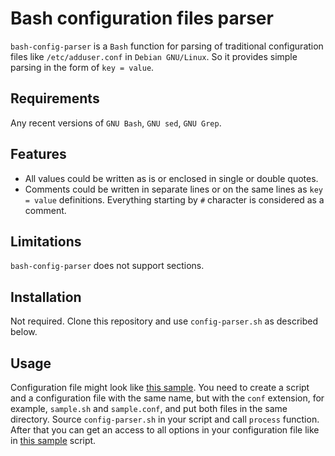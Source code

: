 # Bash configuration files parser

`bash-config-parser` is a `Bash` function for parsing of traditional
configuration files like `/etc/adduser.conf` in `Debian GNU/Linux`. So
it provides simple parsing in the form of `key = value`.

## Requirements

Any recent versions of `GNU Bash`, `GNU sed`, `GNU Grep`.

## Features

* All values could be written as is or enclosed in single or double quotes.
* Comments could be written in separate lines or on the same lines as
`key = value` definitions. Everything starting by `#` character is
considered as a comment.

## Limitations

`bash-config-parser` does not support sections.

## Installation

Not required. Clone this repository and use `config-parser.sh` as
described below.

## Usage

Configuration file might look like [this sample](sample.conf). You need
to create a script and a configuration file with the same name, but with
the `conf` extension, for example, `sample.sh` and `sample.conf`, and
put both files in the same directory. Source `config-parser.sh` in your
script and call `process` function. After that you can get an access to
all options in your configuration file like in [this sample](sample.sh)
script.

